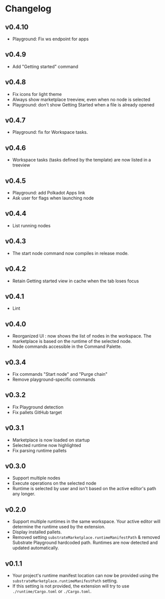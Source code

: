 # Changelog

## v0.4.10
* Playground: Fix ws endpoint for apps

## v0.4.9
* Add "Getting started" command

## v0.4.8
* Fix icons for light theme
* Always show marketplace treeview, even when no node is selected
* Playground: don't show Getting Started when a file is already opened

## v0.4.7
* Playground: fix for Workspace tasks.

## v0.4.6
* Workspace tasks (tasks defined by the template) are now listed in a treeview

## v0.4.5
* Playground: add Polkadot Apps link
* Ask user for flags when launching node

## v0.4.4
* List running nodes

## v0.4.3
* The start node command now compiles in release mode.

## v0.4.2
* Retain Getting started view in cache when the tab loses focus

## v0.4.1
* Lint

## v0.4.0
* Reorganized UI : now shows the list of nodes in the workspace. The marketplace is based on the runtime of the selected node.
* Node commands accessible in the Command Palette.

## v0.3.4
* Fix commands "Start node" and "Purge chain"
* Remove playground-specific commands

## v0.3.2
* Fix Playground detection
* Fix pallets GitHub target

## v0.3.1
* Marketplace is now loaded on startup
* Selected runtime now highlighted
* Fix parsing runtime pallets

## v0.3.0
* Support multiple nodes
* Execute operations on the selected node
* Runtime is selected by user and isn't based on the active editor's path any longer.

## v0.2.0
* Support multiple runtimes in the same workspace. Your active editor will determine the runtime used by the extension.
* Display installed pallets.
* Removed setting `substrateMarketplace.runtimeManifestPath` & removed Substrate Playground hardcoded path. Runtimes are now detected and updated automatically.

## v0.1.1
* Your project's runtime manifest location can now be provided using the `substrateMarketplace.runtimeManifestPath` setting.
* If this setting is not provided, the extension will try to use `./runtime/Cargo.toml` or `./Cargo.toml`.